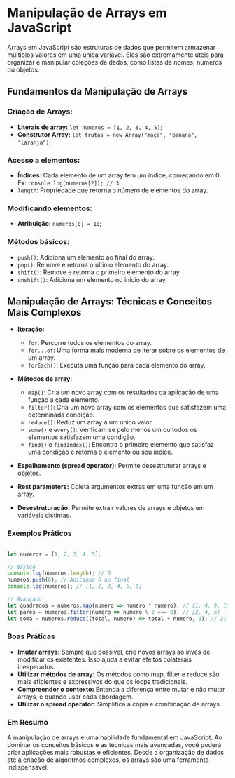 # Manipulação de Arrays em JavaScript

Arrays em JavaScript são estruturas de dados que permitem armazenar múltiplos valores em uma única variável. Eles são extremamente úteis para organizar e manipular coleções de dados, como listas de nomes, números ou objetos.

## Fundamentos da Manipulação de Arrays

### Criação de Arrays:

- **Literais de array:** ``let numeros = [1, 2, 3, 4, 5]``;
- **Construtor Array:** ``let frutas = new Array("maçã", "banana", "laranja")``;

### Acesso a elementos:

- **Índices:** Cada elemento de um array tem um índice, começando em 0. Ex: ``console.log(numeros[2]); // 3``
- ``length``: Propriedade que retorna o número de elementos do array.

### Modificando elementos:

- **Atribuição:** ``numeros[0] = 10``;

### Métodos básicos:

- ``push()``: Adiciona um elemento ao final do array.
- ``pop()``: Remove e retorna o último elemento do array.
- ``shift()``: Remove e retorna o primeiro elemento do array.
- ``unshift()``: Adiciona um elemento no início do array.

## Manipulação de Arrays: Técnicas e Conceitos Mais Complexos

- **Iteração:**
  - ``for``: Percorre todos os elementos do array.
  - ``for...of``: Uma forma mais moderna de iterar sobre os elementos de um array.
  - ``forEach()``: Executa uma função para cada elemento do array.

- **Métodos de array:**
  - ``map()``: Cria um novo array com os resultados da aplicação de uma função a cada elemento.
  - ``filter()``: Cria um novo array com os elementos que satisfazem uma determinada condição.
  - ``reduce()``: Reduz um array a um único valor.
  - ``some()`` e ``every()``: Verificam se pelo menos um ou todos os elementos satisfazem uma condição.
  - ``find()`` e ``findIndex()``: Encontra o primeiro elemento que satisfaz uma condição e retorna o elemento ou seu índice.
- **Espalhamento (spread operator):** Permite desestruturar arrays e objetos.
- **Rest parameters:** Coleta argumentos extras em uma função em um array.
- **Desestruturação:** Permite extrair valores de arrays e objetos em variáveis distintas.

### Exemplos Práticos

``` JavaScript

let numeros = [1, 2, 3, 4, 5];

// Básico
console.log(numeros.length); // 5
numeros.push(6); // Adiciona 6 ao final
console.log(numeros); // [1, 2, 3, 4, 5, 6]

// Avançado
let quadrados = numeros.map(numero => numero * numero); // [1, 4, 9, 16, 25, 36]
let pares = numeros.filter(numero => numero % 2 === 0); // [2, 4, 6]
let soma = numeros.reduce((total, numero) => total + numero, 0); // 21

```

### Boas Práticas

- **Imutar arrays:** Sempre que possível, crie novos arrays ao invés de modificar os existentes. Isso ajuda a evitar efeitos colaterais inesperados.
- **Utilizar métodos de array:** Os métodos como map, filter e reduce são mais eficientes e expressivos do que os loops tradicionais.
- **Compreender o contexto:** Entenda a diferença entre mutar e não mutar arrays, e quando usar cada abordagem.
- **Utilizar o spread operator:** Simplifica a cópia e combinação de arrays.

### Em Resumo

A manipulação de arrays é uma habilidade fundamental em JavaScript. Ao dominar os conceitos básicos e as técnicas mais avançadas, você poderá criar aplicações mais robustas e eficientes. Desde a organização de dados até a criação de algoritmos complexos, os arrays são uma ferramenta indispensável.